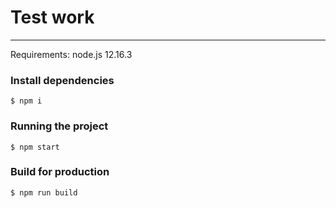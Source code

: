 # Test work

---

Requirements: node.js 12.16.3

### Install dependencies

    $ npm i

### Running the project

    $ npm start

### Build for production

    $ npm run build
